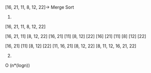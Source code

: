 [16, 21, 11, 8, 12, 22]-> Merge Sort

1)
[16, 21, 11, 8, 12, 22]

[16, 21, 11]    [8, 12, 22]
[16, 21]  [11]    [8, 12]  [22]
[16]  [21]  [11]    [8]  [12]  [22]

[16, 21]  [11]    [8, 12]  [22]
[11, 16, 21]    [8, 12, 22]
[8, 11, 12, 16, 21, 22]

2)
O (n*(logn))